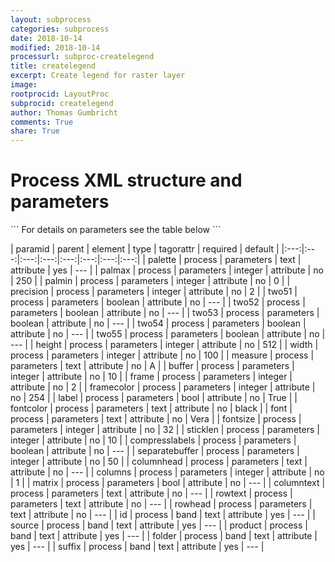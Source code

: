```yaml
---
layout: subprocess
categories: subprocess
date: 2018-10-14
modified: 2018-10-14
processurl: subproc-createlegend
title: createlegend
excerpt: Create legend for raster layer
image: 
rootprocid: LayoutProc
subprocid: createlegend
author: Thomas Gumbricht
comments: True
share: True
---
```


<h1 class='foot-description'>Process XML structure and parameters</h1>
```
For details on parameters see the table below
<?xml version="1.0" ?>
<process>
  <!--Generated from python-->
  <userproj plotid="yourplotid" projectid="yourprojectid" siteid="yoursiteid" system="systemid" tractid="yourtractid" userid="youruserid"/>
  <period endday="DD" endmonth="MM" endyear="YYYY" seasonendday="DD" seasonendmonth="MM" seasonstartday="DD" seasonstartmonth="MM" startday="DD" startmonth="MM" startyear="YYYY" timestep="timestep"/>
  <parameters buffer="xyz" columnhead="txtstring" columns="xyz" columntext="txtstring" compresslabels="True/False" font="txtstring" fontcolor="txtstring" fontsize="xyz" frame="xyz" framecolor="xyz" height="xyz" label="True/False" matrix="True/False" measure="txtstring" palette="txtstring" palmax="xyz" palmin="xyz" precision="xyz" rowhead="txtstring" rowtext="txtstring" separatebuffer="xyz" sticklen="xyz" two51="True/False" two52="True/False" two53="True/False" two54="True/False" two55="True/False" width="xyz"/>
  <band folder="txtstring" id="txtstring" product="txtstring" source="txtstring" suffix="txtstring"/>
</process>
```

| paramid | parent | element | type | tagorattr | required | default |
|:---:|:---:|:---:|:---:|:---:|:---:|:---:|:---:|
| palette | process | parameters | text | attribute | yes | --- |
| palmax | process | parameters | integer | attribute | no | 250 |
| palmin | process | parameters | integer | attribute | no | 0 |
| precision | process | parameters | integer | attribute | no | 2 |
| two51 | process | parameters | boolean | attribute | no | --- |
| two52 | process | parameters | boolean | attribute | no | --- |
| two53 | process | parameters | boolean | attribute | no | --- |
| two54 | process | parameters | boolean | attribute | no | --- |
| two55 | process | parameters | boolean | attribute | no | --- |
| height | process | parameters | integer | attribute | no | 512 |
| width | process | parameters | integer | attribute | no | 100 |
| measure | process | parameters | text | attribute | no | A |
| buffer | process | parameters | integer | attribute | no | 10 |
| frame | process | parameters | integer | attribute | no | 2 |
| framecolor | process | parameters | integer | attribute | no | 254 |
| label | process | parameters | bool | attribute | no | True |
| fontcolor | process | parameters | text | attribute | no | black |
| font | process | parameters | text | attribute | no | Vera |
| fontsize | process | parameters | integer | attribute | no | 32 |
| sticklen | process | parameters | integer | attribute | no | 10 |
| compresslabels | process | parameters | boolean | attribute | no | --- |
| separatebuffer | process | parameters | integer | attribute | no | 50 |
| columnhead | process | parameters | text | attribute | no | --- |
| columns | process | parameters | integer | attribute | no | 1 |
| matrix | process | parameters | bool | attribute | no | --- |
| columntext | process | parameters | text | attribute | no | --- |
| rowtext | process | parameters | text | attribute | no | --- |
| rowhead | process | parameters | text | attribute | no | --- |
| id | process | band | text | attribute | yes | --- |
| source | process | band | text | attribute | yes | --- |
| product | process | band | text | attribute | yes | --- |
| folder | process | band | text | attribute | yes | --- |
| suffix | process | band | text | attribute | yes | --- |
